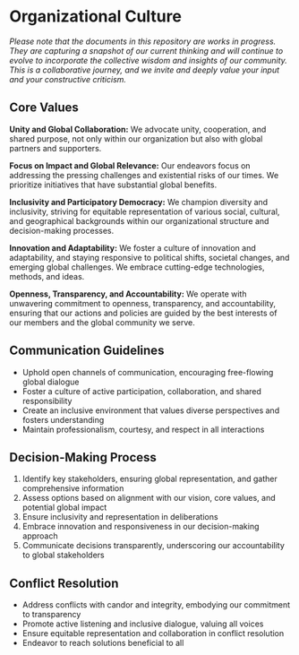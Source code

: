 # Organizational Culture

*Please note that the documents in this repository are works in progress. They are capturing a snapshot of our current thinking and will continue to evolve to incorporate the collective wisdom and insights of our community. This is a collaborative journey, and we invite and deeply value your input and your constructive criticism.*

## Core Values

**Unity and Global Collaboration:** We advocate unity, cooperation, and shared purpose, not only within our organization but also with global partners and supporters.

**Focus on Impact and Global Relevance:** Our endeavors focus on addressing the pressing challenges and existential risks of our times. We prioritize initiatives that have substantial global benefits.

**Inclusivity and Participatory Democracy:** We champion diversity and inclusivity, striving for equitable representation of various social, cultural, and geographical backgrounds within our organizational structure and decision-making processes.

**Innovation and Adaptability:** We foster a culture of innovation and adaptability, and staying responsive to political shifts, societal changes, and emerging global challenges. We embrace cutting-edge technologies, methods, and ideas.

**Openness, Transparency, and Accountability:** We operate with unwavering commitment to openness, transparency, and accountability, ensuring that our actions and policies are guided by the best interests of our members and the global community we serve.

## Communication Guidelines

- Uphold open channels of communication, encouraging free-flowing global dialogue
- Foster a culture of active participation, collaboration, and shared responsibility
- Create an inclusive environment that values diverse perspectives and fosters understanding
- Maintain professionalism, courtesy, and respect in all interactions

## Decision-Making Process

1. Identify key stakeholders, ensuring global representation, and gather comprehensive information
2. Assess options based on alignment with our vision, core values, and potential global impact
3. Ensure inclusivity and representation in deliberations
4. Embrace innovation and responsiveness in our decision-making approach
5. Communicate decisions transparently, underscoring our accountability to global stakeholders

## Conflict Resolution

- Address conflicts with candor and integrity, embodying our commitment to transparency
- Promote active listening and inclusive dialogue, valuing all voices
- Ensure equitable representation and collaboration in conflict resolution
- Endeavor to reach solutions beneficial to all
